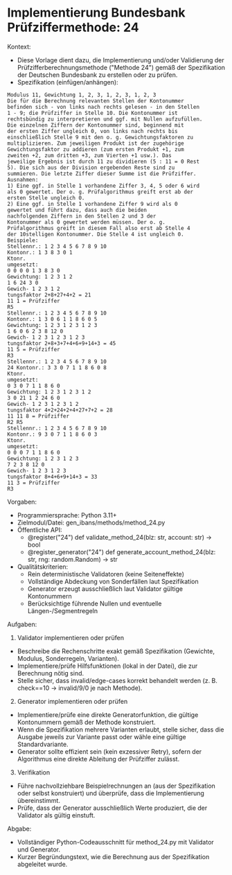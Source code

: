 # Implementierung Bundesbank Prüfziffermethode: 24

Kontext:
- Diese Vorlage dient dazu, die Implementierung und/oder Validierung der Prüfzifferberechnungsmethode ("Methode 24") gemäß der Spezifikation der Deutschen Bundesbank zu erstellen oder zu prüfen.
- Spezifikation (einfügen/anhängen):

```Text
Modulus 11, Gewichtung 1, 2, 3, 1, 2, 3, 1, 2, 3
Die für die Berechnung relevanten Stellen der Kontonummer
befinden sich - von links nach rechts gelesen - in den Stellen
1 - 9; die Prüfziffer in Stelle 10. Die Kontonummer ist
rechtsbündig zu interpretieren und ggf. mit Nullen aufzufüllen.
Die einzelnen Ziffern der Kontonummer sind, beginnend mit
der ersten Ziffer ungleich 0, von links nach rechts bis
einschließlich Stelle 9 mit den o. g. Gewichtungsfaktoren zu
multiplizieren. Zum jeweiligen Produkt ist der zugehörige
Gewichtungsfaktor zu addieren (zum ersten Produkt +1, zum
zweiten +2, zum dritten +3, zum Vierten +1 usw.). Das
jeweilige Ergebnis ist durch 11 zu dividieren (5 : 11 = 0 Rest
5). Die sich aus der Division ergebenden Reste sind zu
summieren. Die letzte Ziffer dieser Summe ist die Prüfziffer.
Ausnahmen:
1) Eine ggf. in Stelle 1 vorhandene Ziffer 3, 4, 5 oder 6 wird
als 0 gewertet. Der o. g. Prüfalgorithmus greift erst ab der
ersten Stelle ungleich 0.
2) Eine ggf. in Stelle 1 vorhandene Ziffer 9 wird als 0
gewertet und führt dazu, dass auch die beiden
nachfolgenden Ziffern in den Stellen 2 und 3 der
Kontonummer als 0 gewertet werden müssen. Der o. g.
Prüfalgorithmus greift in diesem Fall also erst ab Stelle 4
der 10stelligen Kontonummer. Die Stelle 4 ist ungleich 0.
Beispiele:
Stellennr.: 1 2 3 4 5 6 7 8 9 10
Kontonr.: 1 3 8 3 0 1
Ktonr.
umgesetzt:
0 0 0 0 1 3 8 3 0
Gewichtung: 1 2 3 1 2
1 6 24 3 0
Gewich- 1 2 3 1 2
tungsfaktor 2+8+27+4+2 = 21
11 1 = Prüfziffer
R5
Stellennr.: 1 2 3 4 5 6 7 8 9 10
Kontonr.: 1 3 0 6 1 1 8 6 0 5
Gewichtung: 1 2 3 1 2 3 1 2 3
1 6 0 6 2 3 8 12 0
Gewich- 1 2 3 1 2 3 1 2 3
tungsfaktor 2+8+3+7+4+6+9+14+3 = 45
11 5 = Prüfziffer
R3
Stellennr.: 1 2 3 4 5 6 7 8 9 10
24 Kontonr.: 3 3 0 7 1 1 8 6 0 8
Ktonr.
umgesetzt:
0 3 0 7 1 1 8 6 0
Gewichtung: 1 2 3 1 2 3 1 2
3 0 21 1 2 24 6 0
Gewich- 1 2 3 1 2 3 1 2
tungsfaktor 4+2+24+2+4+27+7+2 = 28
11 11 8 = Prüfziffer
R2 R5
Stellennr.: 1 2 3 4 5 6 7 8 9 10
Kontonr.: 9 3 0 7 1 1 8 6 0 3
Ktonr.
umgesetzt:
0 0 0 7 1 1 8 6 0
Gewichtung: 1 2 3 1 2 3
7 2 3 8 12 0
Gewich- 1 2 3 1 2 3
tungsfaktor 8+4+6+9+14+3 = 33
11 3 = Prüfziffer
R3
```

Vorgaben:
- Programmiersprache: Python 3.11+
- Zielmodul/Datei: gen_ibans/methods/method_24.py
- Öffentliche API:
  - @register("24") def validate_method_24(blz: str, account: str) -> bool
  - @register_generator("24") def generate_account_method_24(blz: str, rng: random.Random) -> str
- Qualitätskriterien:
  - Rein deterministische Validatoren (keine Seiteneffekte)
  - Vollständige Abdeckung von Sonderfällen laut Spezifikation
  - Generator erzeugt ausschließlich laut Validator gültige Kontonummern
  - Berücksichtige führende Nullen und eventuelle Längen-/Segmentregeln

Aufgaben:
1) Validator implementieren oder prüfen
- Beschreibe die Rechenschritte exakt gemäß Spezifikation (Gewichte, Modulus, Sonderregeln, Varianten).
- Implementiere/prüfe Hilfsfunktionen (lokal in der Datei), die zur Berechnung nötig sind.
- Stelle sicher, dass invalid/edge-cases korrekt behandelt werden (z. B. check==10 -> invalid/9/0 je nach Methode).

2) Generator implementieren oder prüfen
- Implementiere/prüfe eine direkte Generatorfunktion, die gültige Kontonummern gemäß der Methode konstruiert.
- Wenn die Spezifikation mehrere Varianten erlaubt, stelle sicher, dass die Ausgabe jeweils zur Variante passt oder wähle eine gültige Standardvariante.
- Generator sollte effizient sein (kein exzessiver Retry), sofern der Algorithmus eine direkte Ableitung der Prüfziffer zulässt.

3) Verifikation
- Führe nachvollziehbare Beispielrechnungen an (aus der Spezifikation oder selbst konstruiert) und überprüfe, dass die Implementierung übereinstimmt.
- Prüfe, dass der Generator ausschließlich Werte produziert, die der Validator als gültig einstuft.

Abgabe:
- Vollständiger Python-Codeausschnitt für method_24.py mit Validator und Generator.
- Kurzer Begründungstext, wie die Berechnung aus der Spezifikation abgeleitet wurde.